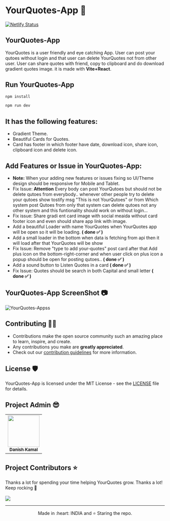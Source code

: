# YourQuotes-App 📱
[![Netlify Status](https://api.netlify.com/api/v1/badges/5dc02221-5e8b-406d-a59b-72c0a563baa6/deploy-status)](https://app.netlify.com/sites/your-quotess/deploys)

## YourQuotes-App
YourQuotes is a user friendly and eye catching App. User can post your qutoes without login and that user can delete YourQuotes not from other user. User can share quotes with friend, copy to clipboard and do download gradient quotes image. it is made with **Vite+React**. 

## Run YourQuotes-App

```bash
npm install
```

```bash
npm run dev
```

## It has the following features:
- Gradient Theme.
- Beautiful Cards for Quotes.
- Card has footer in which footer have date, download icon, share icon, clipboard icon and delete icon.

## Add Features or Issue in YourQuotes-App:
- **Note:** When your adding new features or issues fixing so UI/Theme design should be responsive for Mobile and Tablet.
- Fix Issue: **Attention** Every body can post YourQutoes but should not be delete qutoes from everybody.. whenever other people try to delete your qutoes show tostify msg "This is not YourQutoes" or from Which system post Qutoes from only that system can delete qutoes not any other system and this funtionality should work on without login...
- Fix issue: Share gradi
ent card image with social meaida without card footer icon and even should share app link with image.
- Add a beautiful Loader with name YourQuotes when YourQuotes app will be open so it will be loading. **( done ✅ )**
- Add a small loader in the bottom when data is fetching from api then it will load after that YourQuotes will be show 
- Fix Issue: Remove "type to add your-quotes" post card after that Add plus icon on the bottom-right-corner and when user click on plus icon a popup should be open for posting qutoes..  **( done ✅ )**
- Add a sound button to Listen Quotes in a card  **( done ✅ )**
- Fix Issue: Quotes should be search in both Capital and small letter  **( done ✅ )**


## YourQuotes-App ScreenShot 📷
![YourQuotes-Appss](https://user-images.githubusercontent.com/46997504/193505249-6289857c-968e-4093-9b0b-60312a2e2faa.PNG)


## Contributing 👨‍💻 

- Contributions make the open source community such an amazing place to learn, inspire, and create.
- Any contributions you make are **greatly appreciated**.
- Check out our [contribution guidelines](/CONTRIBUTING.md) for more information.


## License 🛡️ 

YourQuotes-App is licensed under the MIT License - see the [LICENSE](LICENSE) file for details.

## Project Admin 😎

<table>
  <tr>
<td align="center"><a href="https://github.com/danishzayan"><img src="https://avatars.githubusercontent.com/u/46997504?v=4" width="100px;" alt=""/><br /><sub><b>Danish Kamal</b></sub></a></td>
  </tr>
</table>
<h2>Project Contributors ⭐</h2> 
Thanks a lot for spending your time helping YourQuotes grow. Thanks a lot! Keep rocking 🍻<br /> <br />

<a href="https://github.com/danishzayan/YourQuotes-App/graphs/contributors">
  <img src="https://contrib.rocks/image?repo=danishzayan/YourQuotes-App" />
</a>

<hr>
<p align="center">
  Made in :heart: INDIA and ⭐ Staring the repo.
</p>


